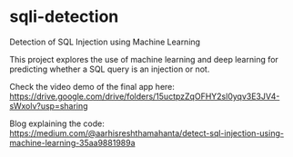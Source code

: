 # sqli-detection
Detection of SQL Injection using Machine Learning

This project explores the use of machine learning and deep learning for predicting whether a SQL query is an injection or not.

Check the video demo of the final app here: https://drive.google.com/drive/folders/15uctpzZqOFHY2sl0yqv3E3JV4-sWxolv?usp=sharing

Blog explaining the code: https://medium.com/@aarhisreshthamahanta/detect-sql-injection-using-machine-learning-35aa9881989a
